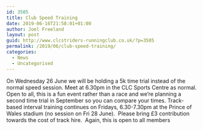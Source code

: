 ```yaml
---
id: 3505
title: Club Speed Training
date: 2019-06-16T21:58:01+01:00
author: Joel Freeland
layout: post
guid: http://www.clcstriders-runningclub.co.uk/?p=3505
permalink: /2019/06/club-speed-training/
categories:
  - News
  - Uncategorised
---
```

 

On Wednesday 26 June we will be holding a 5k time trial instead of the normal speed session. Meet at 6.30pm in the CLC Sports Centre as normal. Open to all, this is a fun event rather than a race and we&#8217;re planning a second time trial in September so you can compare your times. Track-based interval training continues on Fridays, 6.30-7.30pm at the Prince of Wales stadium (no session on Fri 28 June).&nbsp; Please bring £3 contribution towards the cost of track hire.&nbsp; Again, this is open to all members
